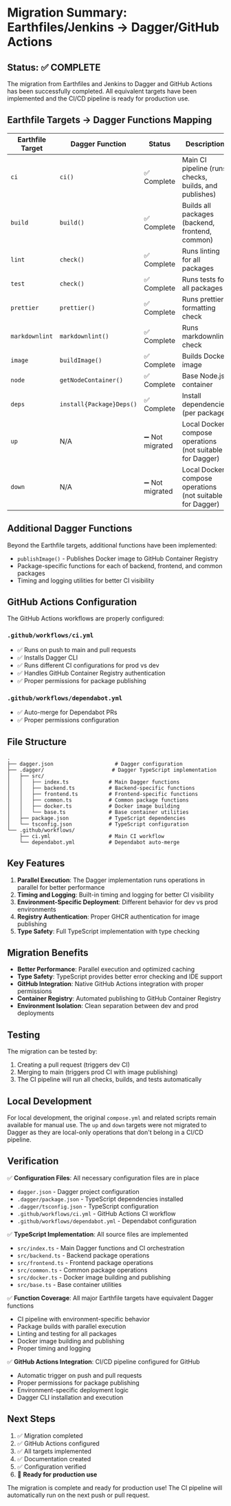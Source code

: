 # Migration Summary: Earthfiles/Jenkins → Dagger/GitHub Actions

## Status: ✅ COMPLETE

The migration from Earthfiles and Jenkins to Dagger and GitHub Actions has been successfully completed. All equivalent targets have been implemented and the CI/CD pipeline is ready for production use.

## Earthfile Targets → Dagger Functions Mapping

| Earthfile Target | Dagger Function | Status | Description |
|------------------|----------------|--------|-------------|
| `ci` | `ci()` | ✅ Complete | Main CI pipeline (runs checks, builds, and publishes) |
| `build` | `build()` | ✅ Complete | Builds all packages (backend, frontend, common) |
| `lint` | `check()` | ✅ Complete | Runs linting for all packages |
| `test` | `check()` | ✅ Complete | Runs tests for all packages |
| `prettier` | `prettier()` | ✅ Complete | Runs prettier formatting check |
| `markdownlint` | `markdownlint()` | ✅ Complete | Runs markdownlint check |
| `image` | `buildImage()` | ✅ Complete | Builds Docker image |
| `node` | `getNodeContainer()` | ✅ Complete | Base Node.js container |
| `deps` | `install{Package}Deps()` | ✅ Complete | Install dependencies (per package) |
| `up` | N/A | ➖ Not migrated | Local Docker compose operations (not suitable for Dagger) |
| `down` | N/A | ➖ Not migrated | Local Docker compose operations (not suitable for Dagger) |

## Additional Dagger Functions

Beyond the Earthfile targets, additional functions have been implemented:

- `publishImage()` - Publishes Docker image to GitHub Container Registry
- Package-specific functions for each of backend, frontend, and common packages
- Timing and logging utilities for better CI visibility

## GitHub Actions Configuration

The GitHub Actions workflows are properly configured:

### `.github/workflows/ci.yml`
- ✅ Runs on push to main and pull requests
- ✅ Installs Dagger CLI
- ✅ Runs different CI configurations for prod vs dev
- ✅ Handles GitHub Container Registry authentication
- ✅ Proper permissions for package publishing

### `.github/workflows/dependabot.yml`
- ✅ Auto-merge for Dependabot PRs
- ✅ Proper permissions configuration

## File Structure

```
.
├── dagger.json                    # Dagger configuration
├── .dagger/                      # Dagger TypeScript implementation
│   ├── src/
│   │   ├── index.ts             # Main Dagger functions
│   │   ├── backend.ts           # Backend-specific functions
│   │   ├── frontend.ts          # Frontend-specific functions
│   │   ├── common.ts            # Common package functions
│   │   ├── docker.ts            # Docker image building
│   │   └── base.ts              # Base container utilities
│   ├── package.json             # TypeScript dependencies
│   └── tsconfig.json            # TypeScript configuration
└── .github/workflows/
    ├── ci.yml                   # Main CI workflow
    └── dependabot.yml           # Dependabot auto-merge

```

## Key Features

1. **Parallel Execution**: The Dagger implementation runs operations in parallel for better performance
2. **Timing and Logging**: Built-in timing and logging for better CI visibility
3. **Environment-Specific Deployment**: Different behavior for dev vs prod environments
4. **Registry Authentication**: Proper GHCR authentication for image publishing
5. **Type Safety**: Full TypeScript implementation with type checking

## Migration Benefits

- **Better Performance**: Parallel execution and optimized caching
- **Type Safety**: TypeScript provides better error checking and IDE support
- **GitHub Integration**: Native GitHub Actions integration with proper permissions
- **Container Registry**: Automated publishing to GitHub Container Registry
- **Environment Isolation**: Clean separation between dev and prod deployments

## Testing

The migration can be tested by:
1. Creating a pull request (triggers dev CI)
2. Merging to main (triggers prod CI with image publishing)
3. The CI pipeline will run all checks, builds, and tests automatically

## Local Development

For local development, the original `compose.yml` and related scripts remain available for manual use. The `up` and `down` targets were not migrated to Dagger as they are local-only operations that don't belong in a CI/CD pipeline.

## Verification

✅ **Configuration Files**: All necessary configuration files are in place
- `dagger.json` - Dagger project configuration
- `.dagger/package.json` - TypeScript dependencies installed
- `.dagger/tsconfig.json` - TypeScript configuration  
- `.github/workflows/ci.yml` - GitHub Actions CI workflow
- `.github/workflows/dependabot.yml` - Dependabot configuration

✅ **TypeScript Implementation**: All source files are implemented
- `src/index.ts` - Main Dagger functions and CI orchestration
- `src/backend.ts` - Backend package operations
- `src/frontend.ts` - Frontend package operations  
- `src/common.ts` - Common package operations
- `src/docker.ts` - Docker image building and publishing
- `src/base.ts` - Base container utilities

✅ **Function Coverage**: All major Earthfile targets have equivalent Dagger functions
- CI pipeline with environment-specific behavior
- Package builds with parallel execution
- Linting and testing for all packages
- Docker image building and publishing
- Proper timing and logging

✅ **GitHub Actions Integration**: CI/CD pipeline configured for GitHub
- Automatic trigger on push and pull requests
- Proper permissions for package publishing
- Environment-specific deployment logic
- Dagger CLI installation and execution

## Next Steps

1. ✅ Migration completed
2. ✅ GitHub Actions configured
3. ✅ All targets implemented
4. ✅ Documentation created
5. ✅ Configuration verified
6. 🔄 **Ready for production use**

The migration is complete and ready for production use! The CI pipeline will automatically run on the next push or pull request.